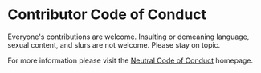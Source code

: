 # Contributor Code of Conduct

Everyone's contributions are welcome. Insulting or demeaning language, sexual content, and slurs are not welcome. Please stay on topic.

For more information please visit the [Neutral Code of Conduct](https://github.com/gringer/NCoC) homepage.
